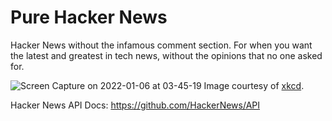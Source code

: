 # Pure Hacker News

Hacker News without the infamous comment section. For when you want the latest and greatest in tech news, without the opinions that no one asked for.



![Screen Capture on 2022-01-06 at 03-45-19](https://user-images.githubusercontent.com/29560313/148355245-79a2697b-9477-4e5b-a55c-290104a4abc7.gif)
Image courtesy of [xkcd](https://https://xkcd.com/).

Hacker News API Docs: https://github.com/HackerNews/API
